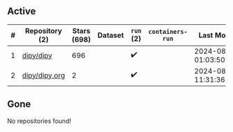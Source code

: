 ## Active
| # | Repository (2) | Stars (698) | Dataset | `run` (2) | `containers-run` | Last Modified |
| --- | --- | --- | --- | --- | --- | --- |
| 1 | [dipy/dipy](https://github.com/dipy/dipy) | 696 |  | :heavy_check_mark: |  | 2024-08-14 01:03:50+00:00 |
| 2 | [dipy/dipy.org](https://github.com/dipy/dipy.org) | 2 |  | :heavy_check_mark: |  | 2024-08-13 11:31:36+00:00 |

## Gone
No repositories found!
